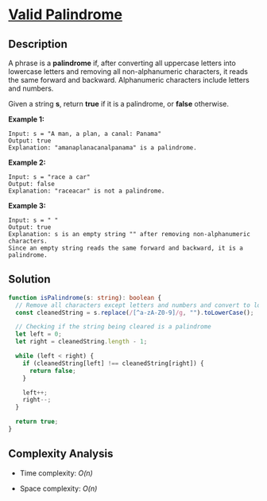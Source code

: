 # [Valid Palindrome](https://leetcode.com/problems/valid-palindrome/)

## Description

A phrase is a **palindrome** if, after converting all uppercase letters into lowercase letters and removing all non-alphanumeric characters, it reads the same forward and backward. Alphanumeric characters include letters and numbers.

Given a string **s**, return **true** if it is a palindrome, or **false** otherwise.

**Example 1:**

```
Input: s = "A man, a plan, a canal: Panama"
Output: true
Explanation: "amanaplanacanalpanama" is a palindrome.
```

**Example 2:**

```
Input: s = "race a car"
Output: false
Explanation: "raceacar" is not a palindrome.
```

**Example 3:**

```
Input: s = " "
Output: true
Explanation: s is an empty string "" after removing non-alphanumeric characters.
Since an empty string reads the same forward and backward, it is a palindrome.
```

## Solution

```typescript
function isPalindrome(s: string): boolean {
  // Remove all characters except letters and numbers and convert to lowercase
  const cleanedString = s.replace(/[^a-zA-Z0-9]/g, "").toLowerCase();

  // Checking if the string being cleared is a palindrome
  let left = 0;
  let right = cleanedString.length - 1;

  while (left < right) {
    if (cleanedString[left] !== cleanedString[right]) {
      return false;
    }

    left++;
    right--;
  }

  return true;
}
```

## Complexity Analysis

- Time complexity: _O(n)_

- Space complexity: _O(n)_
